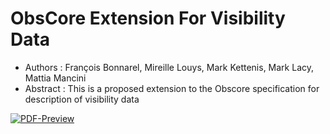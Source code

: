 # ObsCore Extension For Visibility Data

  * Authors : François Bonnarel, Mireille Louys, Mark Kettenis, Mark Lacy, Mattia Mancini
  * Abstract : This is a proposed extension to the Obscore specification for description of visibility data
  
[![PDF-Preview](https://img.shields.io/badge/Preview-PDF-blue)](../../releases/download/auto-pdf-preview/ObsCoreExtensionForVisibilityData-draft.pdf)
